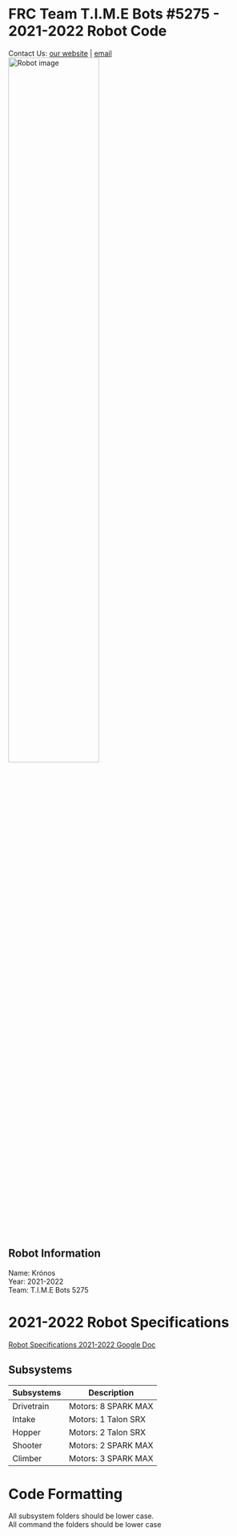 
# FRC Team T.I.M.E Bots #5275 - 2021-2022 Robot Code
Contact Us: [our website](https://www.timebots5275.com) | [email](mailto:team@timebots5275.com)  
 <img src="readmeimages/20220402_141242.jpg" alt="Robot image" width="60%"/>

## Robot Information  
Name: Krónos  
Year: 2021-2022  
Team: T.I.M.E Bots 5275  

# 2021-2022 Robot Specifications
[Robot Specifications 2021-2022 Google Doc](https://docs.google.com/document/d/1EWv7gEj-2pS71mKx4Zu3d4CnA1jr-3asu2jorQIAOFM/edit#)

## Subsystems  
| Subsystems | Description         |
| ---------- | ------------------- |
| Drivetrain | Motors: 8 SPARK MAX |
| Intake     | Motors: 1 Talon SRX |
| Hopper     | Motors: 2 Talon SRX |
| Shooter    | Motors: 2 SPARK MAX |
| Climber    | Motors: 3 SPARK MAX |

# Code Formatting
All subsystem folders should be lower case.  
All command the folders should be lower case
